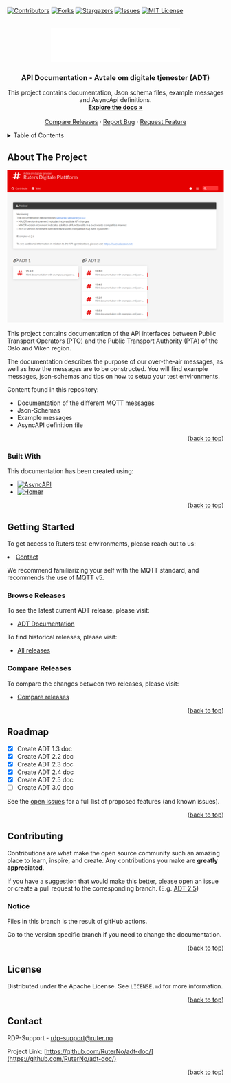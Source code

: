 <!-- Used to support back to top link -->
<a name="readme-top"></a>


<!-- PROJECT SHIELDS -->
<!--
*** Based on markdown "reference style" links for readability.
*** Reference links are enclosed in brackets [ ] instead of parentheses ( ).
*** See the bottom of this document for the declaration of the reference variables
*** for contributors-url, forks-url, etc. This is an optional, concise syntax you may use.
*** https://www.markdownguide.org/basic-syntax/#reference-style-links
-->
[![Contributors][contributors-shield]][contributors-url]
[![Forks][forks-shield]][forks-url]
[![Stargazers][stars-shield]][stars-url]
[![Issues][issues-shield]][issues-url]
[![MIT License][license-shield]][license-url]



<!-- PROJECT LOGO -->
<br />
<div align="center">
  <a href="https://ruterno.github.io/adt-doc/">
    <img src="assets/icons/ruter_logo.svg" alt="Logo" width="300" height="80">
  </a>

<h3 align="center">API Documentation - Avtale om digitale tjenester (ADT)</h3>

  <p align="center">
    This project contains documentation, Json schema files, example messages and AsyncApi definitions.
    <br />
    <a href="https://ruterno.github.io/adt-doc/"><strong>Explore the docs »</strong></a>
    <br />
    <br />
    <a href="https://github.com/RuterNo/adt-doc/compare/v2.4.2...v2.5.0">Compare Releases</a>
    ·
    <a href="https://github.com/RuterNo/adt-doc/issues">Report Bug</a>
    ·
    <a href="https://github.com/RuterNo/adt-doc/issues">Request Feature</a>
  </p>
</div>



<!-- TABLE OF CONTENTS -->
<details>
  <summary>Table of Contents</summary>
  <ol>
    <li>
      <a href="#about-the-project">About The Project</a>
      <ul>
        <li><a href="#built-with">Built With</a></li>
      </ul>
    </li>
    <li>
        <a href="#getting-started">Getting Started</a>
        <ul>
          <li><a href="#browse-releases">Browse Releases</a></li>
          <li><a href="#compare-releases">Compare Releases</a></li>
        </ul>
    </li>
    <li><a href="#usage">Usage</a></li>
    <li><a href="#roadmap">Roadmap</a></li>
    <li><a href="#contributing">Contributing</a></li>
    <li><a href="#license">License</a></li>
    <li><a href="#contact">Contact</a></li>
  </ol>
</details>



<!-- ABOUT THE PROJECT -->
## About The Project

[![ADT-DOC][product-screenshot]][ADT-DOC-url]

This project contains documentation of the API interfaces between Public Transport Operators (PTO) 
and the Public Transport Authority (PTA) of the Oslo and Viken region. 

The documentation describes the purpose of our over-the-air messages, as well as how the messages are to be constructed. 
You will find example messages, json-schemas and tips on how to setup your test environments.

Content found in this repository: 
* Documentation of the different MQTT messages
* Json-Schemas
* Example messages
* AsyncAPI definition file

<p align="right">(<a href="#readme-top">back to top</a>)</p>



### Built With

This documentation has been created using: 

* [![AsyncAPI][AsyncAPI]][AsyncAPI-url]
* [![Homer][Homer]][Homer-url]

<p align="right">(<a href="#readme-top">back to top</a>)</p>


<!-- GETTING STARTED -->
## Getting Started

To get access to Ruters test-environments, please reach out to us: <li><a href="#contact">Contact</a></li>

We recommend familiarizing your self with the MQTT standard, and recommends the use of MQTT v5.

### Browse Releases

To see the latest current ADT release, please visit:
- [ADT Documentation][ADT-DOC-url]

To find historical releases, please visit:
- [All releases][releases-url]

### Compare Releases 

To compare the changes between two releases, please visit: 
- [Compare releases](https://github.com/RuterNo/adt-doc/compare/v2.4.2...v2.5.0)


<p align="right">(<a href="#readme-top">back to top</a>)</p>


<!-- ROADMAP -->
## Roadmap

- [x] Create ADT 1.3 doc
- [x] Create ADT 2.2 doc
- [x] Create ADT 2.3 doc
- [x] Create ADT 2.4 doc
- [x] Create ADT 2.5 doc
- [ ] Create ADT 3.0 doc

See the [open issues](https://github.com/RuterNo/adt-doc/issues) for a full list of proposed features (and known issues).

<p align="right">(<a href="#readme-top">back to top</a>)</p>



<!-- CONTRIBUTING -->
## Contributing

Contributions are what make the open source community such an amazing place to learn, inspire, and create. Any contributions you make are **greatly appreciated**.

If you have a suggestion that would make this better, please open an issue or create a pull request to the corresponding 
branch. (E.g.  [ADT 2.5](https://github.com/RuterNo/adt-doc/tree/2.5))

### Notice
Files in this branch is the result of gitHub actions.

Go to the version specific branch if you need to change the documentation.

<p align="right">(<a href="#readme-top">back to top</a>)</p>



<!-- LICENSE -->
## License

Distributed under the Apache License. See `LICENSE.md` for more information.

<p align="right">(<a href="#readme-top">back to top</a>)</p>



<!-- CONTACT -->
## Contact

RDP-Support - [rdp-support@ruter.no](mailto:rdp-support@ruter.no) 

Project Link: [https://github.com/RuterNo/adt-doc/](https://github.com/RuterNo/adt-doc/)

<p align="right">(<a href="#readme-top">back to top</a>)</p>



<!-- MARKDOWN LINKS & IMAGES -->
<!-- https://www.markdownguide.org/basic-syntax/#reference-style-links -->
[contributors-shield]: https://img.shields.io/github/contributors/RuterNo/adt-doc.svg?style=for-the-badge
[contributors-url]: https://github.com/RuterNo/adt-doc/graphs/contributors
[forks-shield]: https://img.shields.io/github/forks/RuterNo/adt-doc.svg?style=for-the-badge
[forks-url]: https://github.com/RuterNo/adt-doc/network/members
[stars-shield]: https://img.shields.io/github/stars/RuterNo/adt-doc.svg?style=for-the-badge
[stars-url]: https://github.com/RuterNo/adt-doc/stargazers
[issues-shield]: https://img.shields.io/github/issues/RuterNo/adt-doc.svg?style=for-the-badge
[issues-url]: https://github.com/RuterNo/adt-doc/issues
[license-shield]: https://img.shields.io/github/license/RuterNo/adt-doc.svg?style=for-the-badge
[license-url]: https://github.com/RuterNo/adt-doc/blob/master/LICENSE.md
[product-screenshot]: assets/icons/frontpage.png
[AsyncAPI]: https://img.shields.io/badge/AsyncAPI-8851fb?style=for-the-badge&logo=fastapi&logoColor=white
[AsyncAPI-url]: https://www.asyncapi.com/
[Homer]: https://img.shields.io/badge/Homer-000000?style=for-the-badge&logo=circle&logoColor=white
[Homer-url]: https://github.com/bastienwirtz/homer
[ADT-DOC-url]: https://ruterno.github.io/adt-doc/
[releases-url]: https://github.com/RuterNo/adt-doc/releases
